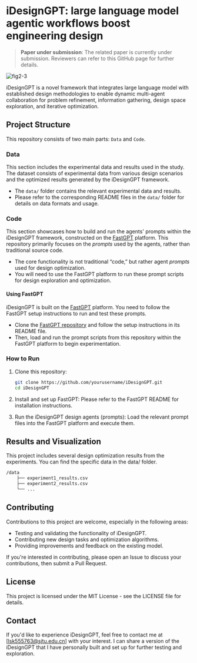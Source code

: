 # iDesignGPT: large language model agentic workflows boost engineering design

> **Paper under submission**: The related paper is currently under submission. Reviewers can refer to this GitHub page for further details.

![fig2-3](https://github.com/user-attachments/assets/61c84c04-be06-475a-bb98-5b75139f10a0)

iDesignGPT is a novel framework that integrates large language model with established design methodologies to enable dynamic multi-agent collaboration for problem refinement, information gathering, design space exploration, and iterative optimization.

## Project Structure

This repository consists of two main parts: `Data` and `Code`.

### Data
This section includes the experimental data and results used in the study. The dataset consists of experimental data from various design scenarios and the optimized results generated by the iDesignGPT framework.

- The `data/` folder contains the relevant experimental data and results.
- Please refer to the corresponding README files in the `data/` folder for details on data formats and usage.

### Code
This section showcases how to build and run the agents' prompts within the iDesignGPT framework, constructed on the [FastGPT](https://github.com/labring/FastGPT?tab=readme-ov-file) platform. This repository primarily focuses on the *prompts* used by the agents, rather than traditional source code.

- The core functionality is not traditional “code,” but rather agent *prompts* used for design optimization.
- You will need to use the FastGPT platform to run these prompt scripts for design exploration and optimization.

#### Using FastGPT
iDesignGPT is built on the [FastGPT](https://github.com/labring/FastGPT?tab=readme-ov-file) platform. You need to follow the FastGPT setup instructions to run and test these prompts.

- Clone the [FastGPT repository](https://github.com/labring/FastGPT?tab=readme-ov-file) and follow the setup instructions in its README file.
- Then, load and run the prompt scripts from this repository within the FastGPT platform to begin experimentation.

### How to Run

1. Clone this repository:
   ```bash
   git clone https://github.com/yourusername/iDesignGPT.git
   cd iDesignGPT
   ```
   
2. Install and set up FastGPT: Please refer to the FastGPT README for installation instructions.

3. Run the iDesignGPT design agents (prompts): Load the relevant prompt files into the FastGPT platform and execute them.
   
## Results and Visualization
This project includes several design optimization results from the experiments. You can find the specific data in the data/ folder.

   ```bash
   /data
       ├── experiment1_results.csv
       ├── experiment2_results.csv
       └── ...
   ```

## Contributing

Contributions to this project are welcome, especially in the following areas:

- Testing and validating the functionality of iDesignGPT.
- Contributing new design tasks and optimization algorithms.
- Providing improvements and feedback on the existing model.

If you're interested in contributing, please open an Issue to discuss your contributions, then submit a Pull Request.

## License
This project is licensed under the MIT License - see the LICENSE file for details.

## Contact
If you'd like to experience iDesignGPT, feel free to contact me at [lsk555763@sjtu.edu.cn] with your interest. I can share a version of the iDesignGPT that I have personally built and set up for further testing and exploration.
